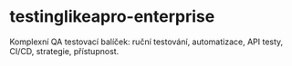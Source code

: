 # testinglikeapro-enterprise
Komplexní QA testovací balíček: ruční testování, automatizace, API testy, CI/CD, strategie, přístupnost.
